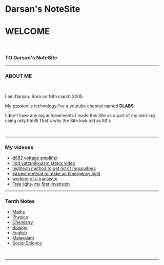 # Darsan's NoteSite
<html lang="en" dir="ltr">
  <head>
    <meta charset="utf-8">
    <title>Dasan's notesite</title>
  </head>
  <body>
  <h1>
  WELCOME</h1> <br>
  <h3>TO Darsan's NoteSite</h3>
  <hr>
  <h3>
  ABOUT ME
</h3><br>
<p>I am Darsan. Born on  18th  march 2005.</p>
<p>My passion is technology.I've a youtube channel named <strong><a href="https://www.youtube.com/channel/UCMe_fkSjE4TIkEVFlcI1SOwhttps://www.youtube.com/channel/UCMe_fkSjE4TIkEVFlcI1SOw">DLABS</a></strong>  </p>
  <p>I don't have any big achievements.I made this Site as a part of my learning using only html5.That's why the Site look old as 90's</p>
<br><hr>
<h3>My videoes</h3>
<ul>
  <li><a href="https://www.youtube.com/watch?v=5rYETqlYy6Y&t=91s">d882 voltage amplifier</a></li>
  <li><a href="https://www.youtube.com/watch?v=Fz-9smtE6ME">ihrd vattamkkulam status video</a></li>
  <li><a href="https://www.youtube.com/watch?v=cAHiUKZwSFI&t=135s">hightech method to get rid  of mosquitoes</a></li>
  <li><a href="https://www.youtube.com/watch?v=JAPoBAQFbCU&t=8s">easiest method to make an Emergency light</a></li>
  <li><a href="https://www.youtube.com/watch?v=Fjti_hrbtI8&t=8s">working of a transistor</a></li>
  <li><a href="https://www.youtube.com/watch?v=ZfUKU2AZPug">Free light- my first invension</a></li>
</ul><hr>
<h3>
   Tenth Notes
</h3>

<ul>
  <li><a href="https://www.hsslive.guru/kerala-syllabus-10th-standard-maths-solutions/">Maths</a></li>
  <li><a href="https://www.hsslive.guru/kerala-syllabus-10th-standard-physics-solutions/">Physics</a></li>
  <li><a href="https://www.hsslive.guru/kerala-syllabus-10th-standard-chemistry-solutions/">Chemistry</a></li>
  <li><a href="https://www.hsslive.guru/kerala-syllabus-10th-standard-biology-solutions/">Biology</a></li>
  <li><a href="https://www.hsslive.guru/kerala-syllabus-10th-standard-english-solutions/">English</a></li>
  <li><a href="https://www.hsslive.guru/kerala-padavali-malayalam-standard-10-solutions/">Malayalam</a></li>
  <li><a href="https://www.hsslive.guru/kerala-syllabus-10th-standard-social-science-solutions/">Social Science</a></li>
  
</ul>

</body><br>
<hr>
</html>
